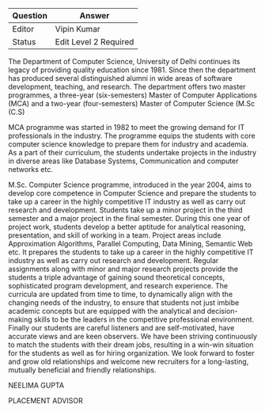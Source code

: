 | Question|Answer|
|-|-|
|Editor|Vipin Kumar|
|Status|Edit Level 2 Required|

The Department of Computer Science, University of Delhi continues its legacy of
providing quality education since 1981. Since then the department has produced
several distinguished alumni in wide areas of software development, teaching, and
research. The department offers two master programmes, a three-year (six-semesters)
Master of Computer Applications (MCA) and a two-year (four-semesters) Master of
Computer Science (M.Sc (C.S)

MCA programme was started in 1982 to meet the growing demand for IT professionals in the
industry. The programme equips the students with core computer science knowledge to
prepare them for industry and academia. As a part of their curriculum, the students undertake
projects in the industry in diverse areas like Database Systems, Communication and computer
networks etc.

M.Sc. Computer Science programme, introduced in the year 2004, aims to develop core
competence in Computer Science and prepare the students to take up a career in the highly
competitive IT industry as well as carry out research and development. Students take up a
minor project in the third semester and a major project in the final semester. During this one
year of project work, students develop a better aptitude for analytical reasoning, presentation,
and skill of working in a team. Project areas include Approximation Algorithms, Parallel
Computing, Data Mining, Semantic Web etc. It prepares the students to take up a career in the
highly competitive IT industry as well as carry out research and development. Regular
assignments along with minor and major research projects provide the students a triple
advantage of gaining sound theoretical concepts, sophisticated program development, and
research experience. The curricula are updated from time to time, to dynamically align with the
changing needs of the industry, to ensure that students not just imbibe academic concepts but
are equipped with the analytical and decision-making skills to be the leaders in the competitive
professional environment. Finally our students are careful listeners and are self-motivated, have
accurate views and are keen observers. We have been striving continuously to match the
students with their dream jobs, resulting in a win-win situation for the students as well as
for hiring organization. We look forward to foster and grow old relationships and welcome
new recruiters for a long-lasting, mutually beneficial and friendly relationships.

NEELIMA GUPTA

PLACEMENT ADVISOR
